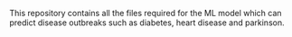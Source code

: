 This repository contains all the files required for the ML model which can predict disease outbreaks such as diabetes, heart disease and parkinson.
